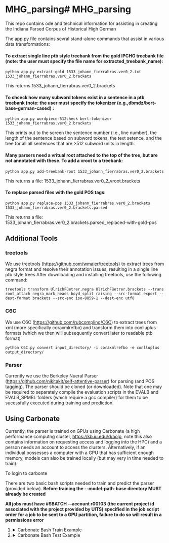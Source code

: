 # MHG_parsing# MHG_parsing
This repo contains ode and technical information for assisting in creating the Indiana Parsed Corpus of Historical High German

The app.py file contains sevral stand-alone commands that assist in various data transformations:

#### To extract single line ptb style treebank from the gold IPCHG treebank file (note: the user must specify the file name for extracted_treebank_name):
```
python app.py extract-gold 1533_johann_fierrabras.ver0_2.txt 1533_johann_fierrabras.ver0_2.brackets
```

This returns 1533_johann_fierrabras.ver0_2.brackets

#### To chceck how many subword tokens exist in a sentence in a ptb treebank (note: the user must specify the tokenizer (e.g.,dbmdz/bert-base-german-cased)  :
```
python app.py wordpiece-512check bert-tokenizer 1533_johann_fierrabras.ver0_2.brackets
```

This prints out to the screen the sentence number (i.e., line number), the length of the sentence based on subword tokens, the text setence, and the tree for all all sentences that are >512 subword units in length.


#### Many parsers need a vritual root attached to the top of the tree, but are not annotated with these. To add a vroot to a treebank:

```
python app.py add-treebank-root 1533_johann_fierrabras.ver0_2.brackets
```

This returns a file: 1533_johann_fierrabras.ver0_2_vroot.brackets


#### To replace parsed files with the gold POS tags:

```
python app.py replace-pos 1533_johann_fierrabras.ver0_2.brackets 1533_johann_fierrabras.ver0_2.brackets.parsed
```

This returns a file: 1533_johann_fierrabras.ver0_2.brackets.parsed_replaced-with-gold-pos


## Additional Tools

### treetools

We use treetools (https://github.com/wmaier/treetools) to extract trees from negra format and resolve their annotation issues, resulting in a single line ptb style trees
After downloading and installing treetools, use the following command:

```
treetools transform UlrichFüetrer.negra UlrichFüetrer.brackets --trans root_attach negra_mark_heads boyd_split raising --src-format export --dest-format brackets --src-enc iso-8859-1 --dest-enc utf8
```

### C6C
We use C6C (https://github.com/rubcompling/C6C) to extract trees from xml (more specifically coraxmlrefbo) and transform them into conlluplus formats (which we then will subsequently convert later to readable ptb format)

```
python C6C.py convert input_directory/ -i coraxmlrefbo -e conlluplus output_directory/
```

### Parser
Currently we use the Berkeley Nueral Parser (https://github.com/nikitakit/self-attentive-parser) for parsing (and POS tagging). The parser should be cloned (or downloaded). Note that one may be required to separately compile the evaluation scripts in the EVALB and EVALB_SPMRL folders (which require a gcc compiler) for them to be sucessfully executed during training and prediction.

## Using Carbonate 

Currently, the parser is trained on GPUs using Carbonate (a high performance computng cluster, https://kb.iu.edu/d/aolp, note this also contains information on requesting access and logging into the HPC) and a person needs an account to access the clusters. Alternatively, if an individual possesses a computer with a GPU that has sufficient enough memory, models can also be trained locally (but may very in time needed to train).

To login to carbonte

There are two basic bash scripts needed to train and predict the parser (provided below). **Before training the --model-path-base directory MUST already be created**

**All jobs must have #SBATCH --account r00103 (the current project id associated with the project provided by UITS) specified in the job script order for a job to be sent to a GPU partition, failure to do so will result in a permissions error**

<ol>
<li> <details><summary>Carbonate Bash Train Example</summary><blockquote>
#!/bin/bash                                                                     

#SBATCH -J enhg                                                                 
#SBATCH -p gpu                                                                  
#SBATCH -o filename_%j.txt                                                      
#SBATCH -e filename_%j.err                                                      
#SBATCH --mail-type=ALL                                                         
#SBATCH --mail-user=xxx@gmail.com                                          
#SBATCH --nodes=1                                                               
#SBATCH --ntasks-per-node=1                                                     
#SBATCH --gpus v100:1                                                           
#SBATCH --time=08:00:00                                                         
#SBATCH --account r00103                                                        

module load cudatoolkit
module unload python/3.6.8
module load python/3.8.2

cd ./self-attentive-parser/

python src/main.py train --train-path enhg_train_vroot.ptb --dev-\
path enhg_dev_vroot.ptb --evalb-dir "EVALB_SPMRL" --checks-per-epoc\
h 1 --use-pretrained --pretrained-model "dbmdz/bert-base-german-cased" --model-\
path-base ./enhg/enhg_ptb --num-layers 4 --batch-size 32 --use-encoder --predic\
t-tags 
</blockquote>

</li>
<li> <details><summary>Carbonate Bash Test Example</summary><blockquote>
#!/bin/bash                                                                     

#SBATCH -J enhg                                                                 
#SBATCH -p gpu                                                                  
#SBATCH -o filename_%j.txt                                                      
#SBATCH -e filename_%j.err                                                      
#SBATCH --mail-type=ALL                                                         
#SBATCH --mail-user=xxx@gmail.com                                          
#SBATCH --nodes=1                                                               
#SBATCH --ntasks-per-node=1                                                     
#SBATCH --gpus v100:1                                                           
#SBATCH --time=08:00:00                                                         
#SBATCH --account r00103                                                        

module load cudatoolkit
module unload python/3.6.8
module load python/3.8.2

cd ./self-attentive-parser/

python src/main.py test --test-path enhg_test_vroot.ptb --evalb-dir EVALB_SPMRL --model-path enhg/enhg_ptb_dev=71.02.pt* --output-path enhg_test_vroot.ptb.parsed
</blockquote>
</li>
</ol>
